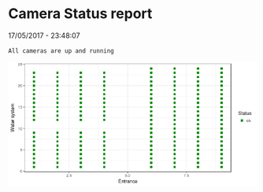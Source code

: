 Camera Status report
================
17/05/2017 - 23:48:07

    All cameras are up and running

![](camreport_files/figure-markdown_github/unnamed-chunk-2-1.png)
